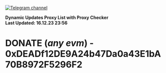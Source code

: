 [![Telegram channel](https://img.shields.io/endpoint?url=https://runkit.io/damiankrawczyk/telegram-badge/branches/master?url=https://t.me/n4z4v0d)](https://t.me/n4z4v0d) 

**Dynamic Updates Proxy List with Proxy Checker**  
**Last Updated: 16.12.23 23:56**

# DONATE (_any evm_) - 0xDEADf12DE9A24b47Da0a43E1bA70B8972F5296F2
